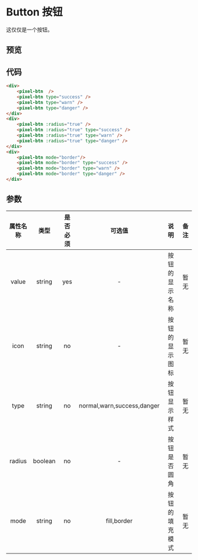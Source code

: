 # Button 按钮
这仅仅是一个按钮。

<style>
    .box{
        text-align: center;
        margin:1rem;
    }
    .pixel-btn{
        margin:.5rem;
    }
</style>

## 预览
<div class="box">
    <pixel-btn  />
    <pixel-btn type="success" />
    <pixel-btn type="warn" />
    <pixel-btn type="danger" />
</div>
<div class="box">
    <pixel-btn :radius="true" />
    <pixel-btn :radius="true" type="success" />
    <pixel-btn :radius="true" type="warn" />
    <pixel-btn :radius="true" type="danger" />
</div>
<div class="box">
    <pixel-btn mode="border"/>
    <pixel-btn mode="border" type="success" />
    <pixel-btn mode="border" type="warn" />
    <pixel-btn mode="border" type="danger" />
</div>

## 代码
```html
<div>
    <pixel-btn  />
    <pixel-btn type="success" />
    <pixel-btn type="warn" />
    <pixel-btn type="danger" />
</div>
<div>
    <pixel-btn :radius="true" />
    <pixel-btn :radius="true" type="success" />
    <pixel-btn :radius="true" type="warn" />
    <pixel-btn :radius="true" type="danger" />
</div>
<div>
    <pixel-btn mode="border"/>
    <pixel-btn mode="border" type="success" />
    <pixel-btn mode="border" type="warn" />
    <pixel-btn mode="border" type="danger" />
</div>
```
## 参数
| 属性名称 |    类型    | 是否必须 |           可选值           |      说明      |      备注      |
| :------: | :--------: | :------: | :------------------------: | :------------: | :------------: |
|  value   |   string   |   yes    |             -              | 按钮的显示名称 |   暂无   |
|   icon   |   string   |    no    |             -              | 按钮的显示图标 |   暂无   |
|   type   | string |    no    | normal,warn,success,danger |  按钮显示样式  |   暂无   |
|  radius  |  boolean   |    no    |             -              |  按钮是否圆角  |   暂无   |
|   mode   | string |    no    |        fill,border         | 按钮的填充模式 |   暂无   |
